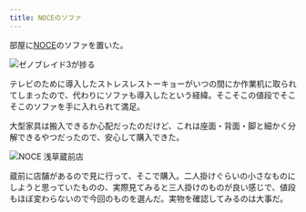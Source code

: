 ```yaml
---
title: NOCEのソファ
---
```

部屋に[NOCE](https://www.noce.co.jp/)のソファを置いた。

![](https://lh3.googleusercontent.com/1ChSHQ7ZDxp0nFWItvjsXAZLaVuPnGxOGv19WduIbB3whQcpGZLiekUcQgL6IsyJ7GaG0Cmo2KZqTUQIUGwQ5LVTV_pI85J6wl3bsbcpLG1r8DbtlYXc44wptt_k5d4UcUEPF4drejJaYtAZ8obWW0o "ゼノブレイド3が捗る")

テレビのために導入したストレスレストーキョーがいつの間にか作業机に取られてしまったので、代わりにソファも導入したという経緯。そこそこの値段でそこそこのソファを手に入れられて満足。

大型家具は搬入できるか心配だったのだけど、これは座面・背面・脚と細かく分解できるやつだったので、安心して購入できた。

![](https://lh4.googleusercontent.com/Zk9Mkgik6rfIu8C9PBrSxHxj1ATJ7HXWGc8LA_5vp68IEwjImHPUhcDA4kcVmwEye0T-QXB0heYXGg-nWvajk8yJoodbbELFa3nvvTVwF5sYa3HWgy7CmZ7aPRk99XD4lhD2ZlO9Hr-1YzthmBn9FL4 "NOCE 浅草蔵前店")

蔵前に店舗があるので見に行って、そこで購入。二人掛けぐらいの小さなものにしようと思っていたものの、実際見てみると三人掛けのものが良い感じで、値段もほぼ変わらないので今回のものを選んだ。実物を確認してみるのは大事だ。

